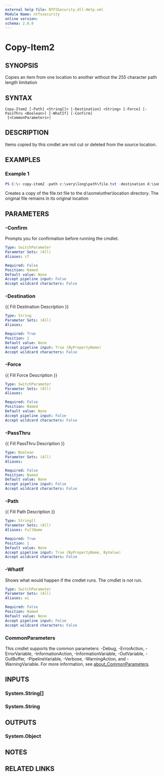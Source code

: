 ```yaml
---
external help file: NTFSSecurity.dll-Help.xml
Module Name: ntfssecurity
online version:
schema: 2.0.0
---
```


# Copy-Item2

## SYNOPSIS

Copies an item from one location to another without the 255 character path length limitation

## SYNTAX

```
Copy-Item2 [-Path] <String[]> [-Destination] <String> [-Force] [-PassThru <Boolean>] [-WhatIf] [-Confirm]
 [<CommonParameters>]
```

## DESCRIPTION

Items copied by this cmdlet are not cut or deleted from the source location.

## EXAMPLES

### Example 1

```PowerShell
PS C:\> copy-item2 -path c:\very\long\path\file.txt -destination d:\some\other\location
```

Creates a copy of the file.txt file to the d:\some\other\location directory.  The original file remains in its original location

## PARAMETERS

### -Confirm

Prompts you for confirmation before running the cmdlet.

```yaml
Type: SwitchParameter
Parameter Sets: (All)
Aliases: cf

Required: False
Position: Named
Default value: None
Accept pipeline input: False
Accept wildcard characters: False
```

### -Destination

{{ Fill Destination Description }}

```yaml
Type: String
Parameter Sets: (All)
Aliases:

Required: True
Position: 2
Default value: None
Accept pipeline input: True (ByPropertyName)
Accept wildcard characters: False
```

### -Force

{{ Fill Force Description }}

```yaml
Type: SwitchParameter
Parameter Sets: (All)
Aliases:

Required: False
Position: Named
Default value: None
Accept pipeline input: False
Accept wildcard characters: False
```

### -PassThru

{{ Fill PassThru Description }}

```yaml
Type: Boolean
Parameter Sets: (All)
Aliases:

Required: False
Position: Named
Default value: None
Accept pipeline input: False
Accept wildcard characters: False
```

### -Path

{{ Fill Path Description }}

```yaml
Type: String[]
Parameter Sets: (All)
Aliases: FullName

Required: True
Position: 1
Default value: None
Accept pipeline input: True (ByPropertyName, ByValue)
Accept wildcard characters: False
```

### -WhatIf

Shows what would happen if the cmdlet runs.
The cmdlet is not run.

```yaml
Type: SwitchParameter
Parameter Sets: (All)
Aliases: wi

Required: False
Position: Named
Default value: None
Accept pipeline input: False
Accept wildcard characters: False
```

### CommonParameters
This cmdlet supports the common parameters: -Debug, -ErrorAction, -ErrorVariable, -InformationAction, -InformationVariable, -OutVariable, -OutBuffer, -PipelineVariable, -Verbose, -WarningAction, and -WarningVariable. For more information, see [about_CommonParameters](http://go.microsoft.com/fwlink/?LinkID=113216).

## INPUTS

### System.String[]

### System.String

## OUTPUTS

### System.Object

## NOTES

## RELATED LINKS
